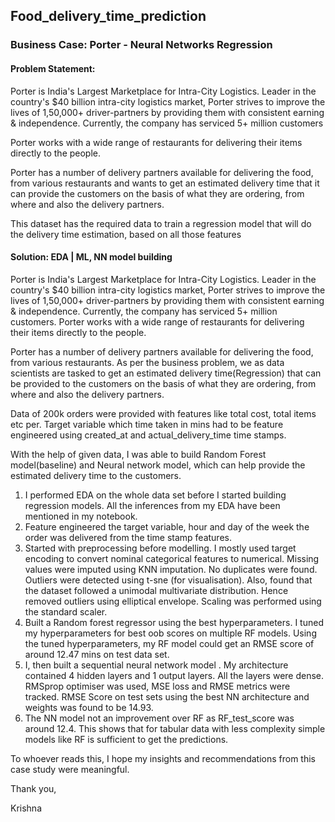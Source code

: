 ## Food_delivery_time_prediction

### Business Case: Porter - Neural Networks Regression

#### Problem Statement:

Porter is India's Largest Marketplace for Intra-City Logistics. Leader in the country's $40 billion intra-city logistics market, Porter strives to improve the lives of 1,50,000+ driver-partners by providing them with consistent earning & independence. Currently, the company has serviced 5+ million customers

Porter works with a wide range of restaurants for delivering their items directly to the people.

Porter has a number of delivery partners available for delivering the food, from various restaurants and wants to get an estimated delivery time that it can provide the customers on the basis of what they are ordering, from where and also the delivery partners.

This dataset has the required data to train a regression model that will do the delivery time estimation, based on all those features

#### Solution: EDA | ML, NN model building

Porter is India's Largest Marketplace for Intra-City Logistics. Leader in the country's $40 billion intra-city logistics market, Porter strives to improve the lives of 1,50,000+ driver-partners by providing them with consistent earning & independence. Currently, the company has serviced 5+ million customers. Porter works with a wide range of restaurants for delivering their items directly to the people. 

Porter has a number of delivery partners available for delivering the food, from various restaurants. As per the business problem,  we as data scientists are tasked to get an estimated delivery time(Regression) that can be provided to the customers on the basis of what they are ordering, from where and also the delivery partners.

Data of 200k orders were provided with features like total cost, total items etc per. Target variable which time taken in mins had to be feature engineered using created_at and actual_delivery_time time stamps. 

With the help of given data, I was able to build Random Forest model(baseline) and Neural network model, which can help provide the estimated delivery time to the customers. 

1. I performed EDA on the whole data set before I started building regression models. All the inferences from my EDA have been mentioned in my notebook.
2. Feature engineered the target variable, hour and day of the week the order was delivered from the time stamp features.
3. Started with preprocessing before modelling. I mostly used target encoding to convert nominal categorical features to numerical. Missing values were imputed using KNN imputation. No duplicates were found. Outliers were detected using t-sne (for visualisation). Also, found that the dataset followed a unimodal multivariate distribution. Hence removed outliers using elliptical envelope. Scaling was performed using the standard scaler.
4. Built a Random forest regressor using the best hyperparameters. I tuned my hyperparameters for best oob scores on multiple RF models. Using the tuned hyperparameters, my RF model could get an RMSE score of around 12.47 mins on test data set.
5. I, then built a sequential neural network model . My architecture contained 4 hidden layers and 1 output layers. All the layers were dense. RMSprop optimiser was used, MSE loss and RMSE metrics were tracked. RMSE Score on test sets using the best NN architecture and weights was found to be 14.93.
6. The NN model not an improvement over RF as RF_test_score was around 12.4. This shows that for tabular data with less complexity simple models like RF is sufficient to get the predictions.

To whoever reads this, I hope my insights and recommendations from this case study were meaningful.

Thank you,

Krishna
